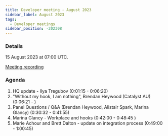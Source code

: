 ```yaml
---
title: Developer meeting - August 2023
sidebar_label: August 2023
tags:
  - Developer meetings
sidebar_position: -202308
---
```


### Details

15 August 2023 at 07:00 UTC.

[Meeting recording](https://moodle.org/mod/bigbluebuttonbn/bbb_view.php?action=play&bn=1&rid=25&rtype=video)

### Agenda

1. HQ update - Ilya Tregubov (0:01:15 - 0:06:20)
2. "Without my hook, I am nothing", Brendan Heywood (Catalyst AU) (0:06:21 - )
3. Panel Questions / Q&A (Brendan Heywood, Alistair Spark, Marina Glancy) (0:30:32 - 0:41:55)
4. Marina Glancy -  Workplace and hooks (0:42:00 - 0:48:45 )
5. Marie Achour and Brett Dalton - update on integration process (0:49:00 - 1:00:45)
